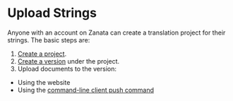 # Upload Strings

Anyone with an account on Zanata can create a translation project for their strings. The basic steps are:

 1. [Create a project](projects/create-project).
 1. [Create a version](projects/create-version) under the project.
 1. Upload documents to the version:
   - Using the website
   - Using the [command-line client push command](http://zanata-client.readthedocs.org/en/latest/commands/push/)
